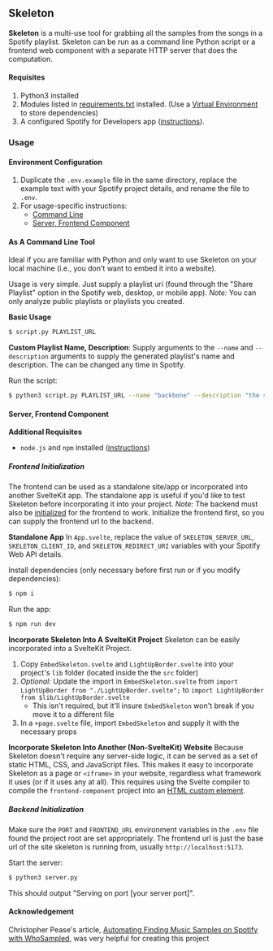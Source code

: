 Skeleton
--------------
**Skeleton** is a multi-use tool for grabbing all the samples from the songs in a Spotify playlist.
Skeleton can be run as a command line Python script or a frontend web component with a separate HTTP server that does the computation.
#### Requisites
1. Python3 installed
2. Modules listed in [requirements.txt](requirements.txt) installed. (Use a [Virtual Environment](https://realpython.com/python-virtual-environments-a-primer/#how-can-you-work-with-a-python-virtual-environment) to store dependencies)
3. A configured Spotify for Developers app ([instructions](https://developer.spotify.com/documentation/web-api/tutorials/getting-started#create-an-app)).
### Usage
#### Environment Configuration
1. Duplicate the `.env.example`  file in the same directory, replace the example text with your Spotify project details, and rename the file to `.env`.
2. For usage-specific instructions:
	- [Command Line](#As-A-Command-Line-Tool)
	- [Server, Frontend Component](#Server,-Frontend-Component)
#### As A Command Line Tool
Ideal if you are familiar with Python and only want to use Skeleton on your local machine (i.e., you don't want to embed it into a website).

Usage is very simple. Just supply a playlist uri (found through the "Share Playlist" option in the Spotify web, desktop, or mobile app).
*Note:* You can only analyze public playlists or playlists you created.

**Basic Usage**
```zsh
$ script.py PLAYLIST_URL
```

**Custom Playlist Name, Description**:
Supply arguments to the `--name` and `--description` arguments to supply the generated playlist's name and description. The can be changed any time in Spotify.

Run the script:
```zsh
$ python3 script.py PLAYLIST_URL --name "backbone" --description "the songs that make my favorite songs"
```
#### Server, Frontend Component
**Additional Requisites**
- `node.js` and `npm` installed ([instructions](https://nodejs.org/en))
##### Frontend Initialization
The frontend can be used as a standalone site/app or incorporated into another SvelteKit app. The standalone app is useful if you'd like to test Skeleton before incorporating it into your project.
*Note:* The backend must also be [initialized](#Backend-Initialization) for the frontend to work. Initialize the frontend first, so you can supply the frontend url to the backend.

**Standalone App**
In `App.svelte`, replace the value of `SKELETON_SERVER_URL`, `SKELETON_CLIENT_ID`, and `SKELETON_REDIRECT_URI` variables with your Spotify Web API details.

Install dependencies (only necessary before first run or if you modify dependencies):
```zsh
$ npm i
```

Run the app:
```zsh
$ npm run dev
```

**Incorporate Skeleton Into A SvelteKit Project**
Skeleton can be easily incorporated into a SvelteKit Project.
1. Copy `EmbedSkeleton.svelte` and `LightUpBorder.svelte` into your project's `lib` folder (located inside the the `src` folder)
2. *Optional:* Update the import in `EmbedSkeleton.svelte` from `import LightUpBorder from "./LightUpBorder.svelte";` to `import LightUpBorder from $lib/LightUpBorder.svelte`
	- This isn't required, but it'll insure `EmbedSkeleton` won't break if you move it to a different file
3. In a `+page.svelte` file, import `EmbedSkeleton` and supply it with the necessary props

**Incorporate Skeleton Into Another (Non-SvelteKit) Website**
Because Skeleton doesn't require any server-side logic, it can be served as a set of static HTML, CSS, and JavaScript files. This makes it easy to incorporate Skeleton as a page or `<iframe>` in your website, regardless what framework it uses (or if it uses any at all). This requires using the Svelte compiler to compile the `frontend-component` project into an [HTML custom element](https://developer.mozilla.org/en-US/docs/Web/API/Web_components/Using_custom_elements).
##### Backend Initialization
Make sure the `PORT` and `FRONTEND_URL` environment variables in the `.env` file found the project root are set appropriately. The frontend url is just the base url of the site skeleton is running from, usually `http://localhost:5173`.

Start the server:
```zsh
$ python3 server.py
```
This should output "Serving on port \[your server port]\".

#### Acknowledgement
Christopher Pease's article, [Automating Finding Music Samples on Spotify with WhoSampled](https://medium.com/@chris.m.pease/automating-finding-music-samples-on-spotify-with-whosampled-54f86bcda1ee), was very helpful for creating this project